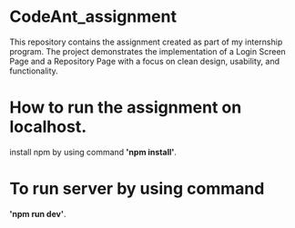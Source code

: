 # CodeAnt_assignment
This repository contains the assignment created as part of my internship program. The project demonstrates the implementation of a Login Screen Page and a Repository Page with a focus on clean design, usability, and functionality.

# How to run the assignment on localhost.
install npm by using command **'npm install'**.
# To run server by using command 
**'npm run dev'**.
